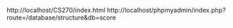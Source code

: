 http://localhost/CS270/index.html
http://localhost/phpmyadmin/index.php?route=/database/structure&db=score
